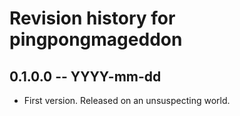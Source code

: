 # Revision history for pingpongmageddon

## 0.1.0.0  -- YYYY-mm-dd

* First version. Released on an unsuspecting world.
